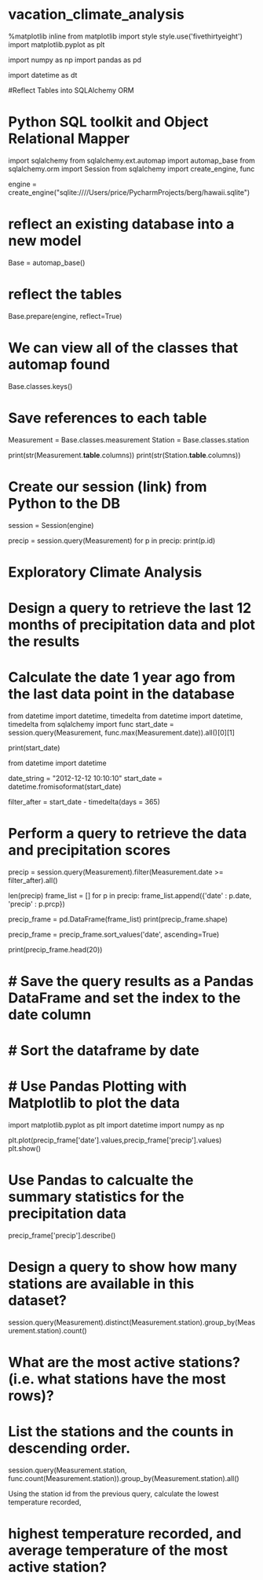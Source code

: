 # vacation_climate_analysis
%matplotlib inline
from matplotlib import style
style.use('fivethirtyeight')
import matplotlib.pyplot as plt

import numpy as np
import pandas as pd

import datetime as dt

#Reflect Tables into SQLAlchemy ORM
# Python SQL toolkit and Object Relational Mapper
import sqlalchemy
from sqlalchemy.ext.automap import automap_base
from sqlalchemy.orm import Session
from sqlalchemy import create_engine, func

engine = create_engine("sqlite:////Users/price/PycharmProjects/berg/hawaii.sqlite")

# reflect an existing database into a new model
Base = automap_base()
# reflect the tables
Base.prepare(engine, reflect=True)
# We can view all of the classes that automap found
Base.classes.keys()

# Save references to each table
Measurement = Base.classes.measurement
Station = Base.classes.station

print(str(Measurement.__table__.columns))
print(str(Station.__table__.columns))

# Create our session (link) from Python to the DB
session = Session(engine)

precip = session.query(Measurement)
for p in precip:
    print(p.id) 

# Exploratory Climate Analysis

# Design a query to retrieve the last 12 months of precipitation data and plot the results

# Calculate the date 1 year ago from the last data point in the database


from datetime import datetime, timedelta
from datetime import datetime, timedelta
from sqlalchemy import func
start_date = session.query(Measurement, func.max(Measurement.date)).all()[0][1]

print(start_date)

from datetime import datetime

date_string = "2012-12-12 10:10:10"
start_date = datetime.fromisoformat(start_date)

filter_after = start_date - timedelta(days = 365)

# Perform a query to retrieve the data and precipitation scores
precip = session.query(Measurement).filter(Measurement.date >= filter_after).all()

len(precip)
frame_list = []
for p in precip:
    frame_list.append({'date' : p.date, 'precip' : p.prcp})
    
precip_frame = pd.DataFrame(frame_list)
print(precip_frame.shape)

precip_frame = precip_frame.sort_values('date', ascending=True)

print(precip_frame.head(20))
# # Save the query results as a Pandas DataFrame and set the index to the date column

# # Sort the dataframe by date

# # Use Pandas Plotting with Matplotlib to plot the data
import matplotlib.pyplot as plt
import datetime
import numpy as np

plt.plot(precip_frame['date'].values,precip_frame['precip'].values)
plt.show()

# Use Pandas to calcualte the summary statistics for the precipitation data

precip_frame['precip'].describe()

# Design a query to show how many stations are available in this dataset?
session.query(Measurement).distinct(Measurement.station).group_by(Measurement.station).count()

# What are the most active stations? (i.e. what stations have the most rows)?
# List the stations and the counts in descending order.
session.query(Measurement.station, func.count(Measurement.station)).group_by(Measurement.station).all()

 Using the station id from the previous query, calculate the lowest temperature recorded, 
# highest temperature recorded, and average temperature of the most active station?

